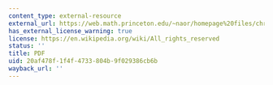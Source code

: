 ```yaml
---
content_type: external-resource
external_url: https://web.math.princeton.edu/~naor/homepage%20files/chromatic.pdf
has_external_license_warning: true
license: https://en.wikipedia.org/wiki/All_rights_reserved
status: ''
title: PDF
uid: 20af478f-1f4f-4733-804b-9f029386cb6b
wayback_url: ''
---
```

